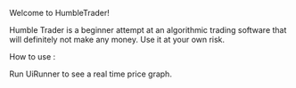Welcome to HumbleTrader!

Humble Trader is a beginner attempt at an algorithmic trading software that will definitely
not make any money. Use it at your own risk.

How to use :

Run UiRunner to see a real time price graph.